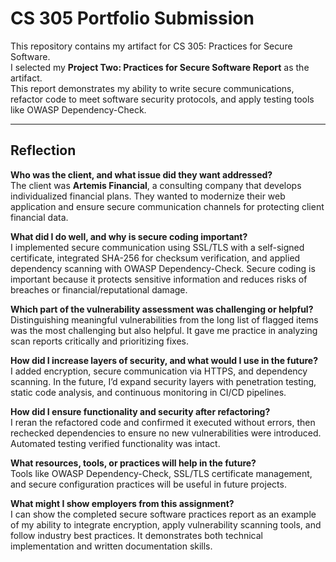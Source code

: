 # CS 305 Portfolio Submission

This repository contains my artifact for CS 305: Practices for Secure Software.  
I selected my **Project Two: Practices for Secure Software Report** as the artifact.  
This report demonstrates my ability to write secure communications, refactor code to meet software security protocols, and apply testing tools like OWASP Dependency-Check.

---

## Reflection

**Who was the client, and what issue did they want addressed?**  
The client was **Artemis Financial**, a consulting company that develops individualized financial plans. They wanted to modernize their web application and ensure secure communication channels for protecting client financial data.  

**What did I do well, and why is secure coding important?**  
I implemented secure communication using SSL/TLS with a self-signed certificate, integrated SHA-256 for checksum verification, and applied dependency scanning with OWASP Dependency-Check. Secure coding is important because it protects sensitive information and reduces risks of breaches or financial/reputational damage.  

**Which part of the vulnerability assessment was challenging or helpful?**  
Distinguishing meaningful vulnerabilities from the long list of flagged items was the most challenging but also helpful. It gave me practice in analyzing scan reports critically and prioritizing fixes.  

**How did I increase layers of security, and what would I use in the future?**  
I added encryption, secure communication via HTTPS, and dependency scanning. In the future, I’d expand security layers with penetration testing, static code analysis, and continuous monitoring in CI/CD pipelines.  

**How did I ensure functionality and security after refactoring?**  
I reran the refactored code and confirmed it executed without errors, then rechecked dependencies to ensure no new vulnerabilities were introduced. Automated testing verified functionality was intact.  

**What resources, tools, or practices will help in the future?**  
Tools like OWASP Dependency-Check, SSL/TLS certificate management, and secure configuration practices will be useful in future projects.  

**What might I show employers from this assignment?**  
I can show the completed secure software practices report as an example of my ability to integrate encryption, apply vulnerability scanning tools, and follow industry best practices. It demonstrates both technical implementation and written documentation skills.
